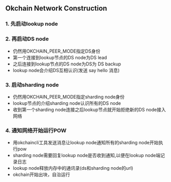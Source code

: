 ## Okchain Network Construction

### 1. 先启动lookup node

### 2. 再启动DS node
* 仍然用OKCHAIN_PEER_MODE指定DS身份
* 第一个连接到lookup节点的DS node为DS lead
* 之后连接到lookup节点的DS node为DS为 DS backup
* lookup node会介绍DS互相认识(发送 say hello 消息)

### 3. 启动sharding node
* 仍然用OKCHAIN_PEER_MODE指定sharding node身份
* lookup节点的介绍sharding node认识所有的DS node
* 收到第一个sharding node连接之后lookup节点就开始拒绝新的DS node接入网络

### 4. 通知网络开始运行POW
* 用okchaincli工具发送消息让lookup node通知所有的sharding node开始执行pow
* sharding node需要回复lookup node是否收到通知,以便在lookup node端记录日志
* lookup node释放内存中的通讯录(ds和sharding node的url)
* okchain开始出块，自治运行
